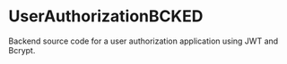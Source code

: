 # UserAuthorizationBCKED
Backend source code for a user authorization application using JWT and Bcrypt.

